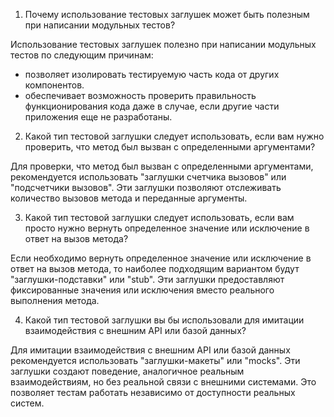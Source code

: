 1. Почему использование тестовых заглушек может быть полезным при написании модульных тестов?

Использование тестовых заглушек полезно при написании модульных тестов по следующим причинам:
- позволяет изолировать тестируемую часть кода от других компонентов.
- обеспечивает возможность проверить правильность функционирования кода даже в случае, если другие части приложения еще не разработаны.

2. Какой тип тестовой заглушки следует использовать, если вам нужно проверить, что метод был вызван с определенными аргументами?

Для проверки, что метод был вызван с определенными аргументами, рекомендуется использовать "заглушки счетчика вызовов" или "подсчетчики вызовов". 
Эти заглушки позволяют отслеживать количество вызовов метода и переданные аргументы.

3. Какой тип тестовой заглушки следует использовать, если вам просто нужно вернуть определенное значение или исключение в ответ на вызов метода?

Если необходимо вернуть определенное значение или исключение в ответ на вызов метода, то наиболее подходящим вариантом будут "заглушки-подставки" или "stub". 
Эти заглушки предоставляют фиксированные значения или исключения вместо реального выполнения метода.

4. Какой тип тестовой заглушки вы бы использовали для имитации взаимодействия с внешним API или базой данных?

Для имитации взаимодействия с внешним API или базой данных рекомендуется использовать "заглушки-макеты" или "mocks". 
Эти заглушки создают поведение, аналогичное реальным взаимодействиям, но без реальной связи с внешними системами. 
Это позволяет тестам работать независимо от доступности реальных систем.
